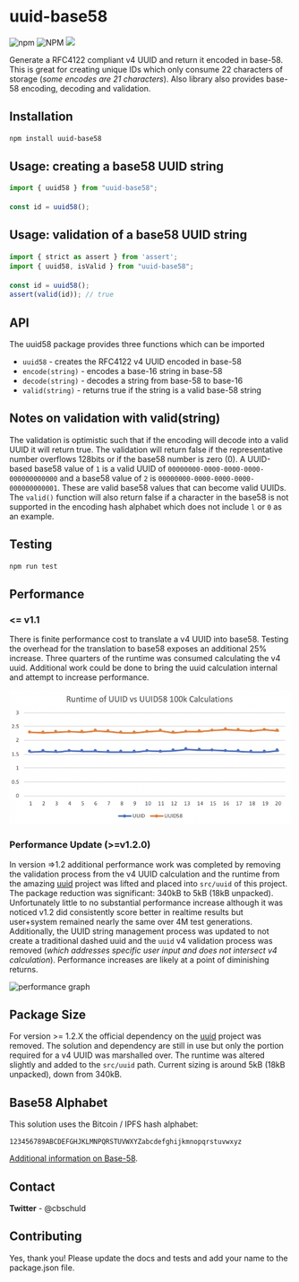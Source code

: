 # uuid-base58

<p>
  <img alt="npm" src="https://img.shields.io/npm/dw/uuid-base58?style=flat-square">
  <img alt="NPM" src="https://img.shields.io/npm/l/uuid-base58?style=flat-square">
  <img src="https://img.shields.io/badge/PRs-welcome-brightgreen.svg?style=flat-square">
</p>

Generate a RFC4122 compliant v4 UUID and return it encoded in base-58.  This is great for creating unique IDs which only consume 22 characters of storage (*some encodes are 21 characters*).  Also library also provides base-58 encoding, decoding and validation.

## Installation

```sh
npm install uuid-base58
```

## Usage: creating a base58 UUID string

```typescript
import { uuid58 } from "uuid-base58";

const id = uuid58();
```

## Usage: validation of a base58 UUID string

```typescript
import { strict as assert } from 'assert';
import { uuid58, isValid } from "uuid-base58";

const id = uuid58();
assert(valid(id)); // true
```

## API

The uuid58 package provides three functions which can be imported

+ `uuid58` - creates the RFC4122 v4 UUID encoded in base-58
+ `encode(string)` - encodes a base-16 string in base-58
+ `decode(string)` - decodes a string from base-58 to base-16
+ `valid(string)` - returns true if the string is a valid base-58 string

## Notes on validation with valid(string)

The validation is optimistic such that if the encoding will decode into a valid UUID it will return true.  The validation will return false if the representative number overflows 128bits or if the base58 number is zero (0).  A UUID-based base58 value of `1` is a valid UUID of `00000000-0000-0000-0000-000000000000` and a base58 value of `2` is `00000000-0000-0000-0000-000000000001`.  These are valid base58 values that can become valid UUIDs.  The `valid()` function will also return false if a character in the base58 is not supported in the encoding hash alphabet which does not include `l` or `0` as an example.

## Testing

```sh
npm run test
```

## Performance

### <= v1.1
There is finite performance cost to translate a v4 UUID into base58.  Testing the overhead for the translation to base58 exposes an additional 25% increase.  Three quarters of the runtime was consumed calculating the v4 uuid.  Additional work could be done to bring the uuid calculation internal and attempt to increase performance.

![performance graph](https://raw.githubusercontent.com/cbschuld/uuid-base58/master/__tests__/performance.png)

### Performance Update (>=v1.2.0)

In version =>1.2 additional performance work was completed by removing the validation process from the v4 UUID calculation and the runtime from the amazing [uuid](https://github.com/uuidjs/uuid) project was lifted and placed into `src/uuid` of this project.  The package reduction was significant: 340kB to 5kB (18kB unpacked).  Unfortunately little to no substantial performance increase although it was noticed v1.2 did consistently score better in realtime results but user+system remained nearly the same over 4M test generations.  Additionally, the UUID string management process was updated to not create a traditional dashed uuid and the `uuid` v4 validation process was removed (*which addresses specific user input and does not intersect v4 calculation*).  Performance increases are likely at a point of diminishing returns.

![performance graph](https://user-images.githubusercontent.com/231867/111826829-65468080-88a6-11eb-86ad-3f254c017a89.png)

## Package Size

For version >= 1.2.X the official dependency on the [uuid](https://github.com/uuidjs/uuid) project was removed.  The solution and dependency are still in use but only the portion required for a v4 UUID was marshalled over.  The runtime was altered slightly and added to the `src/uuid` path.  Current sizing is around 5kB (18kB unpacked), down from 340kB.

## Base58 Alphabet

This solution uses the Bitcoin / IPFS hash alphabet:
```
123456789ABCDEFGHJKLMNPQRSTUVWXYZabcdefghijkmnopqrstuvwxyz
```

[Additional information on Base-58](https://en.wikipedia.org/wiki/Base58).

## Contact

**Twitter** - @cbschuld

## Contributing

Yes, thank you!  Please update the docs and tests and add your name to the package.json file.
